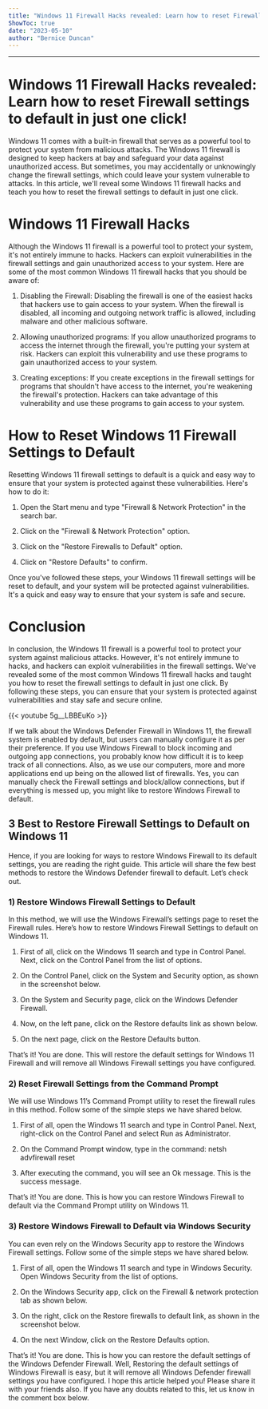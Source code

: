 ```yaml
---
title: "Windows 11 Firewall Hacks revealed: Learn how to reset Firewall settings to default in just one click!"
ShowToc: true 
date: "2023-05-10"
author: "Bernice Duncan"
---
```

*****
# Windows 11 Firewall Hacks revealed: Learn how to reset Firewall settings to default in just one click!

Windows 11 comes with a built-in firewall that serves as a powerful tool to protect your system from malicious attacks. The Windows 11 firewall is designed to keep hackers at bay and safeguard your data against unauthorized access. But sometimes, you may accidentally or unknowingly change the firewall settings, which could leave your system vulnerable to attacks. In this article, we'll reveal some Windows 11 firewall hacks and teach you how to reset the firewall settings to default in just one click.

# Windows 11 Firewall Hacks

Although the Windows 11 firewall is a powerful tool to protect your system, it's not entirely immune to hacks. Hackers can exploit vulnerabilities in the firewall settings and gain unauthorized access to your system. Here are some of the most common Windows 11 firewall hacks that you should be aware of:

1. Disabling the Firewall: Disabling the firewall is one of the easiest hacks that hackers use to gain access to your system. When the firewall is disabled, all incoming and outgoing network traffic is allowed, including malware and other malicious software.

2. Allowing unauthorized programs: If you allow unauthorized programs to access the internet through the firewall, you're putting your system at risk. Hackers can exploit this vulnerability and use these programs to gain unauthorized access to your system.

3. Creating exceptions: If you create exceptions in the firewall settings for programs that shouldn't have access to the internet, you're weakening the firewall's protection. Hackers can take advantage of this vulnerability and use these programs to gain access to your system.

# How to Reset Windows 11 Firewall Settings to Default

Resetting Windows 11 firewall settings to default is a quick and easy way to ensure that your system is protected against these vulnerabilities. Here's how to do it:

1. Open the Start menu and type "Firewall & Network Protection" in the search bar.

2. Click on the "Firewall & Network Protection" option.

3. Click on the "Restore Firewalls to Default" option.

4. Click on "Restore Defaults" to confirm.

Once you've followed these steps, your Windows 11 firewall settings will be reset to default, and your system will be protected against vulnerabilities. It's a quick and easy way to ensure that your system is safe and secure.

# Conclusion

In conclusion, the Windows 11 firewall is a powerful tool to protect your system against malicious attacks. However, it's not entirely immune to hacks, and hackers can exploit vulnerabilities in the firewall settings. We've revealed some of the most common Windows 11 firewall hacks and taught you how to reset the firewall settings to default in just one click. By following these steps, you can ensure that your system is protected against vulnerabilities and stay safe and secure online.

{{< youtube 5g__LBBEuKo >}} 



If we talk about the Windows Defender Firewall in Windows 11, the firewall system is enabled by default, but users can manually configure it as per their preference. If you use Windows Firewall to block incoming and outgoing app connections, you probably know how difficult it is to keep track of all connections.
Also, as we use our computers, more and more applications end up being on the allowed list of firewalls. Yes, you can manually check the Firewall settings and block/allow connections, but if everything is messed up, you might like to restore Windows Firewall to default.

 
## 3 Best to Restore Firewall Settings to Default on Windows 11


Hence, if you are looking for ways to restore Windows Firewall to its default settings, you are reading the right guide. This article will share the few best methods to restore the Windows Defender firewall to default. Let’s check out.

 
### 1) Restore Windows Firewall Settings to Default


In this method, we will use the Windows Firewall’s settings page to reset the Firewall rules. Here’s how to restore Windows Firewall Settings to default on Windows 11.
1. First of all, click on the Windows 11 search and type in Control Panel. Next, click on the Control Panel from the list of options.

2. On the Control Panel, click on the System and Security option, as shown in the screenshot below.

3. On the System and Security page, click on the Windows Defender Firewall.

4. Now, on the left pane, click on the Restore defaults link as shown below.

5. On the next page, click on the Restore Defaults button.

That’s it! You are done. This will restore the default settings for Windows 11 Firewall and will remove all Windows Firewall settings you have configured.

 
### 2) Reset Firewall Settings from the Command Prompt


We will use Windows 11’s Command Prompt utility to reset the firewall rules in this method. Follow some of the simple steps we have shared below.
1. First of all, open the Windows 11 search and type in Control Panel. Next, right-click on the Control Panel and select Run as Administrator.

2. On the Command Prompt window, type in the command:
netsh advfirewall reset

3. After executing the command, you will see an Ok message. This is the success message.

That’s it! You are done. This is how you can restore Windows Firewall to default via the Command Prompt utility on Windows 11.

 
### 3) Restore Windows Firewall to Default via Windows Security


You can even rely on the Windows Security app to restore the Windows Firewall settings. Follow some of the simple steps we have shared below.
1. First of all, open the Windows 11 search and type in Windows Security. Open Windows Security from the list of options.

2. On the Windows Security app, click on the Firewall & network protection tab as shown below.

3. On the right, click on the Restore firewalls to default link, as shown in the screenshot below.

4. On the next Window, click on the Restore Defaults option.

That’s it! You are done. This is how you can restore the default settings of the Windows Defender Firewall.
Well, Restoring the default settings of Windows Firewall is easy, but it will remove all Windows Defender firewall settings you have configured. I hope this article helped you! Please share it with your friends also. If you have any doubts related to this, let us know in the comment box below.





